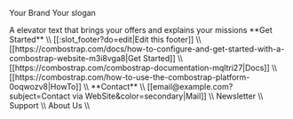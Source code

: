 <bar background-color="gradient-light" color="secondary">

<!-- A grid to distribute the content horizontally -->
<grid>

<!-- A box that takes 50% of the space to explain your brand -->
<box width="50%">

<text h4 ><icon name="mdi:vector-combine" spacing="mr-1" color="secondary"/>Your Brand</text>
<text lead>Your slogan</text>

<text width="350px">
A elevator text that brings your offers 
and explains your missions
</text>
</box>


<!-- A box that takes 25% of the space to add links about your offer -->
<box width="25%" text-color="secondary">
**Get Started** \\
[[:slot_footer?do=edit|Edit this footer]] \\
[[https://combostrap.com/docs/how-to-configure-and-get-started-with-a-combostrap-website-m3i8vga8|Get Started]] \\
[[https://combostrap.com/combostrap-documentation-mqltri27|Docs]] \\
[[https://combostrap.com/how-to-use-the-combostrap-platform-0oqwozv8|HowTo]] \\
</box>

<!-- A box that takes 25% of the space to add links about yourself or your company-->
<box width="25%">
**Contact** \\
[[email@example.com?subject=Contact via WebSite&color=secondary|Mail]] \\
Newsletter \\
Support \\
About Us \\
</box>
</grid>
</bar>


